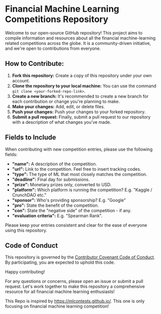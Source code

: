 # Financial Machine Learning Competitions Repository

Welcome to our open-source GitHub repository! This project aims to compile information and resources about all the financial machine-learning related competitions across the globe. It is a community-driven initiative, and we're open to contributions from everyone.

## How to Contribute:

1. **Fork this repository:** Create a copy of this repository under your own account.
2. **Clone the repository to your local machine:** You can use the command `git clone <your-forked-repo-link>`.
3. **Create a new branch:** It's recommended to create a new branch for each contribution or change you're planning to make.
4. **Make your changes:** Add, edit, or delete files.
5. **Push your changes:** Push your changes to your forked repository.
6. **Submit a pull request:** Finally, submit a pull request to our repository with a description of what changes you've made.

## Fields to Include

When contributing with new competition entries, please use the following fields:

- **"name":** A description of the competition.
- **"url":** Link to the competition. Feel free to insert tracking codes.
- **"type":** The type of ML that most closely matches the competition.
- **"deadline":** Final day for submissions.
- **"prize":** Monetary prizes only, converted to USD.
- **"platform":** Which platform is running the competition? E.g. "Kaggle / CrunchDAO etc."
- **"sponsor":** Who's providing sponsorship? E.g. "Google"
- **"pro":** State the benefit of the competition.
- **"con":** State the "negative side" of the competition - if any.
- **"evaluation criteria":** E.g. "Spearman Rank".

Please keep your entries consistent and clear for the ease of everyone using this repository.

## Code of Conduct

This repository is governed by the [Contributor Covenant Code of Conduct](https://www.contributor-covenant.org/version/2/0/code_of_conduct/). By participating, you are expected to uphold this code.

Happy contributing!

For any questions or concerns, please open an issue or submit a pull request. Let's work together to make this repository a comprehensive resource for all financial machine learning enthusiasts!

This Repo is inspired by https://mlcontests.github.io/. This one is only focusing on financial machine learning competition!
